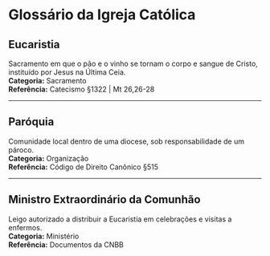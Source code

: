 # Glossário da Igreja Católica

## Eucaristia
Sacramento em que o pão e o vinho se tornam o corpo e sangue de Cristo, instituído por Jesus na Última Ceia.  
**Categoria:** Sacramento  
**Referência:** Catecismo §1322 | Mt 26,26-28  

---

## Paróquia
Comunidade local dentro de uma diocese, sob responsabilidade de um pároco.  
**Categoria:** Organização  
**Referência:** Código de Direito Canônico §515  

---

## Ministro Extraordinário da Comunhão
Leigo autorizado a distribuir a Eucaristia em celebrações e visitas a enfermos.  
**Categoria:** Ministério  
**Referência:** Documentos da CNBB  
